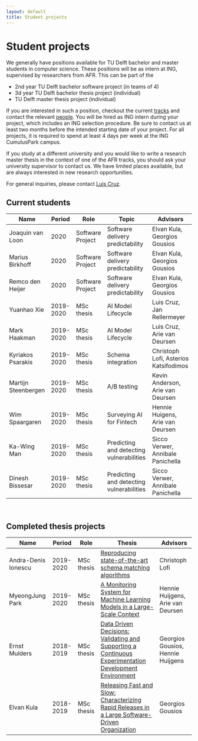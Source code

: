 ```yaml
---
layout: default
title: Student projects
---
```


# Student projects

We generally have positions available for TU Delft bachelor and master students in computer science.
These positions will be as intern at ING, supervised by researchers from AFR.
This can be part of the

- 2nd year TU Delft bachelor software project (in teams of 4)
- 3d year TU Delft bachelor thesis project (individual)
- TU Delft master thesis project (individual)

If you are interested in such a position, checkout the current [tracks](tracks.html) and contact the relevant [people](people.html). You will be hired as ING intern during your project, which includes an ING selection procedure. Be sure to contact us at least two months before the intended starting date of your project.
For all projects, it is required to spend at least 4 days per week at the ING CumulusPark campus.

If you study at a different university and you would like to write a research master thesis in the context of one of the AFR tracks, you should ask your university supervisor to contact us. We have limited places available, but are always interested in new research opportunities.

For general inquiries, please contact [Luis Cruz][luis].

[luis]: http://luiscruz.github.io/



## Current students

Name | Period | Role | Topic | Advisors
--|--|--|--|--
Joaquin van Loon    | 2020      | Software Project | Software delivery predictability | Elvan Kula, Georgios Gousios
Marius Birkhoff     | 2020      | Software Project | Software delivery predictability | Elvan Kula, Georgios Gousios
Remco den Heijer    | 2020      | Software Project | Software delivery predictability | Elvan Kula, Georgios Gousios
Yuanhao Xie         | 2019-2020 | MSc thesis | AI Model Lifecycle       | Luis Cruz, Jan Rellermeyer
Mark Haakman        | 2019-2020 | MSc thesis | AI Model Lifecycle       | Luis Cruz, Arie van Deursen
Kyriakos Psarakis   | 2019-2020 | MSc thesis | Schema integration       | Christoph Lofi, Asterios Katsifodimos
Martijn Steenbergen | 2019-2020 | MSc thesis | A/B testing              | Kevin Anderson, Arie van Deursen
Wim Spaargaren      | 2019-2020 | MSc thesis | Surveying AI for Fintech | Hennie Huigens, Arie van Deursen
Ka-Wing Man         | 2019-2020 | MSc thesis | Predicting and detecting vulnerabilities     | Sicco Verwer, Annibale Panichella
Dinesh Bissesar     | 2019-2020 | MSc thesis | Predicting and detecting vulnerabilities     | Sicco Verwer, Annibale Panichella

<br/>

## Completed thesis projects

Name | Period | Role | Thesis | Advisors
--|--|--|--|--
Andra-Denis Ionescu | 2019-2020 | MSc thesis | [Reproducing state-of-the-art schema matching algorithms](http://resolver.tudelft.nl/uuid:9f8056e6-cfdf-4240-99e3-5f45947d1fa7)       | Christoph Lofi
MyeongJung Park     | 2019-2020 | MSc thesis | [A Monitoring System for Machine Learning Models in a Large-Scale Context](http://resolver.tudelft.nl/uuid:42f9cb1d-18fa-4dd0-9436-39d4d202c2e3)      | Hennie Huijgens, Arie van Deursen
Ernst Mulders | 2018-2019 | MSc thesis | [Data Driven Decisions: Validating and Supporting a Continuous Experimentation Development Environment](https://repository.tudelft.nl/islandora/object/uuid%3A08f2c0b4-2aa8-4e12-9b58-073dcdfb4553?collection=education) | Georgios Gousios, Hennie Huijgens
Elvan Kula | 2018-2019 | MSc thesis | [Releasing Fast and Slow: Characterizing Rapid Releases in a Large Software-Driven Organization](https://repository.tudelft.nl/islandora/object/uuid%3A9660c5a3-6ef8-4c6a-b5cf-3994b60d754b?collection=education) | Georgios Gousios
